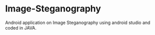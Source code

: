 # Image-Steganography
Android application on Image Steganography using android studio and coded in JAVA.
